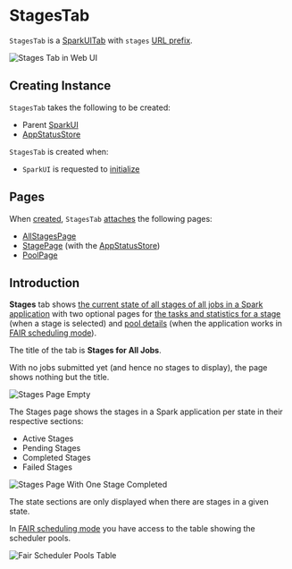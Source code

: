 # StagesTab

`StagesTab` is a [SparkUITab](SparkUITab.md) with `stages` [URL prefix](SparkUITab.md#prefix).

![Stages Tab in Web UI](../images/webui/spark-webui-stages.png)

## Creating Instance

`StagesTab` takes the following to be created:

* <span id="parent"> Parent [SparkUI](SparkUI.md)
* <span id="store"> [AppStatusStore](../core/AppStatusStore.md)

`StagesTab` is created when:

* `SparkUI` is requested to [initialize](SparkUI.md#initialize)

## Pages

When [created](#creating-instance), `StagesTab` [attaches](WebUITab.md#attachPage) the following pages:

* [AllStagesPage](AllStagesPage.md)
* [StagePage](StagePage.md) (with the [AppStatusStore](#store))
* [PoolPage](PoolPage.md)

## Introduction

**Stages** tab shows [the current state of all stages of all jobs in a Spark application](AllStagesPage.md) with two optional pages for [the tasks and statistics for a stage](StagePage.md) (when a stage is selected) and [pool details](PoolPage.md) (when the application works in [FAIR scheduling mode](../scheduler/SchedulingMode.md#FAIR)).

The title of the tab is **Stages for All Jobs**.

With no jobs submitted yet (and hence no stages to display), the page shows nothing but the title.

![Stages Page Empty](../images/webui/spark-webui-stages-empty.png)

The Stages page shows the stages in a Spark application per state in their respective sections:

* Active Stages
* Pending Stages
* Completed Stages
* Failed Stages

![Stages Page With One Stage Completed](../images/webui/spark-webui-stages-completed.png)

The state sections are only displayed when there are stages in a given state.

In [FAIR scheduling mode](../scheduler/SchedulingMode.md#FAIR) you have access to the table showing the scheduler pools.

![Fair Scheduler Pools Table](../images/webui/spark-webui-stages-fairschedulerpools.png)
